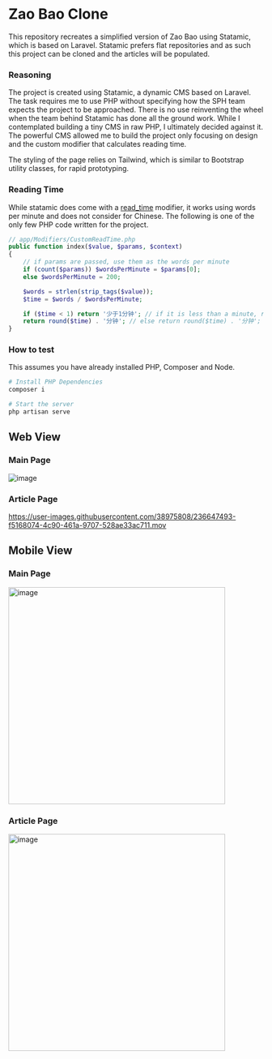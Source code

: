 # Zao Bao Clone

This repository recreates a simplified version of Zao Bao using Statamic, which is based on Laravel. Statamic prefers flat repositories and as such this project can be cloned and the articles will be populated.

### Reasoning

The project is created using Statamic, a dynamic CMS based on Laravel. The task requires me to use PHP without specifying how the SPH team expects the project to be approached. There is no use reinventing the wheel when the team behind Statamic has done all the ground work. While I contemplated building a tiny CMS in raw PHP, I ultimately decided against it. The powerful CMS allowed me to build the project only focusing on design and the custom modifier that calculates reading time.

The styling of the page relies on Tailwind, which is similar to Bootstrap utility classes, for rapid prototyping.

### Reading Time

While statamic does come with a [read_time](https://statamic.dev/modifiers/read_time) modifier, it works using words per minute and does not consider for Chinese. The following is one of the only few PHP code written for the project.

```php
// app/Modifiers/CustomReadTime.php
public function index($value, $params, $context)
{
    // if params are passed, use them as the words per minute
    if (count($params)) $wordsPerMinute = $params[0];
    else $wordsPerMinute = 200;

    $words = strlen(strip_tags($value));
    $time = $words / $wordsPerMinute;

    if ($time < 1) return '少于1分钟'; // if it is less than a minute, return "少于1分钟"
    return round($time) . '分钟'; // else return round($time) . '分钟';
}
```

### How to test

This assumes you have already installed PHP, Composer and Node.

```bash
# Install PHP Dependencies
composer i

# Start the server
php artisan serve
```

## Web View

### Main Page

![image](https://user-images.githubusercontent.com/38975808/236646354-38020337-5633-4fcd-8975-f2acae231c00.png)

### Article Page

https://user-images.githubusercontent.com/38975808/236647493-f5168074-4c90-461a-9707-528ae33ac711.mov

## Mobile View

### Main Page

<img width="428" alt="image" src="https://user-images.githubusercontent.com/38975808/236647865-9b16000f-c573-46aa-9b86-34271f0847ca.png">

### Article Page

<img width="428" alt="image" src="https://user-images.githubusercontent.com/38975808/236647858-82354b8b-4752-46e4-8843-38f037d9f018.png">
